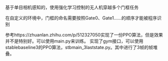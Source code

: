 基于单目相机感知的，使用强化学习控制的无人机穿越多个门框任务

在自定义的环境中，门框的命名需要按照Gate0、Gate1……的顺序才能被程序识别

参考https://zhuanlan.zhihu.com/p/512327050实现了一份PPO算法，但是效果并不是特别好。可以使用main.py来训练。
实现了gym接口，可以使用stablebaseline3的PPO算法，stbmain_3laststate.py。其中进行了3帧的帧堆叠。

